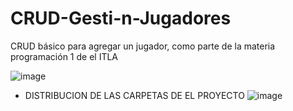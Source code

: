 # CRUD-Gesti-n-Jugadores
CRUD básico para agregar un jugador, como parte de la materia programación 1 de el ITLA


![image](https://github.com/user-attachments/assets/82693bc0-06fc-4201-9fb4-c4d0b5fade09)



- DISTRIBUCION DE LAS CARPETAS DE EL PROYECTO
![image](https://github.com/user-attachments/assets/bb09cba0-a1ad-443c-ac0a-5fb8e1674bf4)
